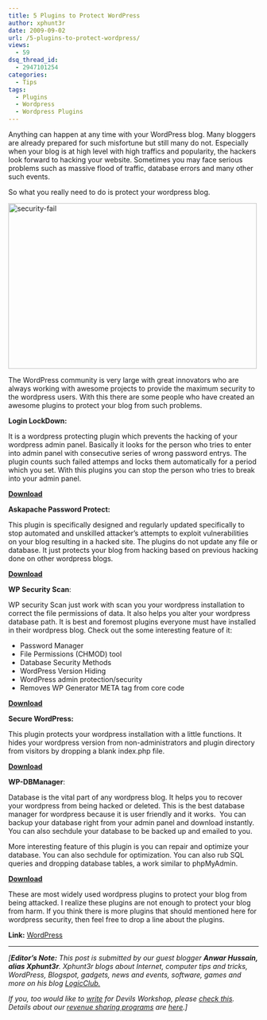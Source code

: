 ```yaml
---
title: 5 Plugins to Protect WordPress
author: xphunt3r
date: 2009-09-02
url: /5-plugins-to-protect-wordpress/
views:
  - 59
dsq_thread_id:
  - 2947101254
categories:
  - Tips
tags:
  - Plugins
  - Wordpress
  - Wordpress Plugins
---
```

Anything can happen at any time with your WordPress blog. Many bloggers are already prepared for such misfortune but still many do not. Especially when your blog is at high level with high traffics and popularity, the hackers look forward to hacking your website. Sometimes you may face serious problems such as massive flood of traffic, database errors and many other such events.

So what you really need to do is protect your wordpress blog.

[<img class="alignnone wp-image-52093" src="http://cdn.devilsworkshop.org/files/2009/09/security-fail.jpg" alt="security-fail" width="500" height="333" />][1]

The WordPress community is very large with great innovators who are always working with awesome projects to provide the maximum security to the wordpress users. With this there are some people who have created an awesome plugins to protect your blog from such problems.

**Login LockDown:**

**<span style="font-weight: normal">It is a wordpress protecting plugin which prevents the hacking of your wordpress admin panel. Basically it looks for the person who tries to enter into admin panel with consecutive series of wrong password entrys. The plugin counts such failed attemps and locks them automatically for a period which you set. With this plugins you can stop the person who tries to break into your admin panel.</span>**

**<a href="http://wordpress.org/extend/plugins/login-lockdown/" onclick="_gaq.push(['_trackEvent', 'outbound-article', 'http://wordpress.org/extend/plugins/login-lockdown/', 'Download']);" >Download</a>**

**Askapache Password Protect:**

This plugin is specifically designed and regularly updated specifically to stop automated and unskilled attacker&#8217;s attempts to exploit vulnerabilities on your blog resulting in a hacked site. The plugins do not update any file or database. It just protects your blog from hacking based on previous hacking done on other wordpress blogs.

<a href="http://wordpress.org/extend/plugins/askapache-password-protect/" onclick="_gaq.push(['_trackEvent', 'outbound-article', 'http://wordpress.org/extend/plugins/askapache-password-protect/', 'Download']);" ><strong>Download</strong></a>

**WP Security Scan**:

WP security Scan just work with scan you your wordpress installation to correct the file permissions of data. It also helps you alter your wordpress database path. It is best and foremost plugins everyone must have installed in their wordpress blog. Check out the some interesting feature of it:

  * Password Manager
  * File Permissions (CHMOD) tool
  * Database Security Methods
  * WordPress Version Hiding
  * WordPress admin protection/security
  * Removes WP Generator META tag from core code

**<a href="http://wordpress.org/extend/plugins/wp-security-scan/" onclick="_gaq.push(['_trackEvent', 'outbound-article', 'http://wordpress.org/extend/plugins/wp-security-scan/', 'Download']);" >Download</a>**

**Secure WordPress:**

This plugin protects your wordpress installation with a little functions. It hides your wordpress version from non-administrators and plugin directory from visitors by dropping a blank index.php file.

**<a href="http://wordpress.org/extend/plugins/secure-wordpress/" onclick="_gaq.push(['_trackEvent', 'outbound-article', 'http://wordpress.org/extend/plugins/secure-wordpress/', 'Download']);" >Download</a>**

**WP-DBManager**:

Database is the vital part of any wordpress blog. It helps you to recover your wordpress from being hacked or deleted. This is the best database manager for wordpress because it is user friendly and it works.  You can backup your database right from your admin panel and download instantly. You can also sechdule your database to be backed up and emailed to you.

More interesting feature of this plugin is you can repair and optimize your database. You can also sechdule for optimization. You can also rub SQL queries and dropping database tables, a work similar to phpMyAdmin.

**<a href="http://wordpress.org/extend/plugins/wp-dbmanager/" onclick="_gaq.push(['_trackEvent', 'outbound-article', 'http://wordpress.org/extend/plugins/wp-dbmanager/', 'Download']);" >Download</a>**

These are most widely used wordpress plugins to protect your blog from being attacked. I realize these plugins are not enough to protect your blog from harm. If you think there is more plugins that should mentioned here for wordpress security, then feel free to drop a line about the plugins.

**Link:** <a href="http://www.wordpress.org" onclick="_gaq.push(['_trackEvent', 'outbound-article', 'http://www.wordpress.org', 'WordPress']);" >WordPress</a>

* * *

*[**Editor&#8217;s Note:** This post is submitted by our guest blogger **Anwar Hussain, alias Xphunt3r**. Xphunt3r blogs about Internet, computer tips and tricks, WordPress, Blogspot, gadgets, news and events, software, games and more on his blog <a href="http://www.logicclub.com/" onclick="_gaq.push(['_trackEvent', 'outbound-article', 'http://www.logicclub.com/', 'LogicClub.']);" >LogicClub.</a>*</p> 

*If you, too would like to [write][2] for Devils Workshop, please [check this][2]. Details about our [revenue sharing programs][2] are [here][2].]*

 [1]: http://cdn.devilsworkshop.org/files/2009/09/security-fail.jpg
 [2]: http://devilsworkshop.org/join-dw/
